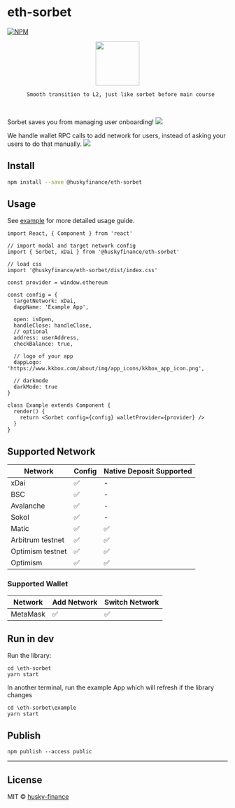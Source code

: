 # eth-sorbet

[![NPM](https://img.shields.io/npm/v/@huskyfinance/eth-sorbet.svg)](https://www.npmjs.com/package/@huskyfinance/eth-sorbet)

<p align="center">
<img src="https://i.imgur.com/Q6k8YyH.png" height=100>

<p align="center"><code>  Smooth transition to L2, just like sorbet before main course</code></p>

<br>

Sorbet saves you from managing user onboarding!
![](https://i.imgur.com/qeq0yHy.png)

We handle wallet RPC calls to add network for users, instead of asking your users to do that manually.
![](https://i.imgur.com/kZ3wM1t.png)

## Install

```bash
npm install --save @huskyfinance/eth-sorbet
```

## Usage

See [example](./example) for more detailed usage guide.

```tsx
import React, { Component } from 'react'

// import modal and target network config
import { Sorbet, xDai } from '@huskyfinance/eth-sorbet'

// load css
import '@huskyfinance/eth-sorbet/dist/index.css'

const provider = window.ethereum

const config = {
  targetNetwork: xDai,
  dappName: 'Example App',

  open: isOpen,
  handleClose: handleClose,
  // optional
  address: userAddress,
  checkBalance: true,

  // logo of your app
  dappLogo: 'https://www.kkbox.com/about/img/app_icons/kkbox_app_icon.png',

  // darkmode
  darkMode: true
}

class Example extends Component {
  render() {
    return <Sorbet config={config} walletProvider={provider} />
  }
}
```

## Supported Network

| Network          | Config | Native Deposit Supported |
| ---------------- | ------ | ------------------------ |
| xDai             | ✅     | -                        |
| BSC              | ✅     | -                        |
| Avalanche        | ✅     | -                        |
| Sokol            | ✅     | -                        |
| Matic            | ✅     | ✅                       |
| Arbitrum testnet | ✅     | ✅                       |
| Optimism testnet | ✅     | ✅                       |
| Optimism         | ✅     | ✅                       |

### Supported Wallet

| Network  | Add Network | Switch Network |
| -------- | ----------- | -------------- |
| MetaMask | ✅          | ✅             |

## Run in dev

Run the library:

```shell
cd \eth-sorbet
yarn start
```

In another terminal, run the example App which will refresh if the library changes

```shell
cd \eth-sorbet\example
yarn start
```

## Publish

```shell
npm publish --access public
```

---

## License

MIT © [husky-finance](https://github.com/husky-finance)
